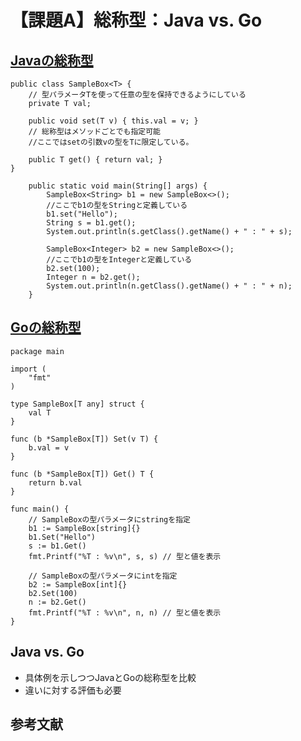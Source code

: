 # 【課題A】総称型：Java vs. Go

## [Javaの総称型](https://dev.java/learn/generics/)

```
public class SampleBox<T> {
    // 型パラメータTを使って任意の型を保持できるようにしている
    private T val;

    public void set(T v) { this.val = v; }
    // 総称型はメソッドごとでも指定可能
    //ここではsetの引数vの型をTに限定している。

    public T get() { return val; }
}
```
```
    public static void main(String[] args) {
        SampleBox<String> b1 = new SampleBox<>();
        //ここでb1の型をStringと定義している
        b1.set("Hello");
        String s = b1.get();
        System.out.println(s.getClass().getName() + " : " + s);

        SampleBox<Integer> b2 = new SampleBox<>();
        //ここでb1の型をIntegerと定義している
        b2.set(100);
        Integer n = b2.get();
        System.out.println(n.getClass().getName() + " : " + n);
    }
```

## [Goの総称型](https://doi.org/10.1145/3563331)

```
package main

import (
    "fmt"
)

type SampleBox[T any] struct {
    val T
}

func (b *SampleBox[T]) Set(v T) {
    b.val = v
}

func (b *SampleBox[T]) Get() T {
    return b.val
}

func main() {
    // SampleBoxの型パラメータにstringを指定
    b1 := SampleBox[string]{}
    b1.Set("Hello")
    s := b1.Get()
    fmt.Printf("%T : %v\n", s, s) // 型と値を表示

    // SampleBoxの型パラメータにintを指定
    b2 := SampleBox[int]{}
    b2.Set(100)
    n := b2.Get()
    fmt.Printf("%T : %v\n", n, n) // 型と値を表示
}
```

## Java vs. Go

* 具体例を示しつつJavaとGoの総称型を比較
* 違いに対する評価も必要

## 参考文献
